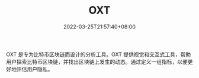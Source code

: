 ﻿---
weight: 
title: "OXT"
description: "OXT 是专为比特币区块链而设计的分析工具"
date: 2022-03-25T21:57:40+08:00
lastmod: 2022-03-25T16:45:40+08:00
draft: false
authors: ["Metabd"]
featuredImage: "oxt.jpg"
link: ""
tags: ["区块链浏览器","OXT"]
categories: ["navigation"]
navigation: ["区块链浏览器"]
lightgallery: true
toc: true
pinned: false
recommend: false
recommend1: false
---
OXT 是专为比特币区块链而设计的分析工具。OXT 提供视觉和交互式工具，帮助用户探索比特币区块链，并找出区块链上发生的动态。通过定义一组指标，以便更好地评估用户隐私。
